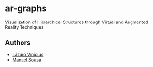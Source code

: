 # ar-graphs
Visualization of Hierarchical Structures through Virtual and Augmented Reality Techniques

## Authors
- [Lázaro Vinícius](https://github.com/lazavini)
- [Manuel Sousa](https://github.com/MGCSousa)

